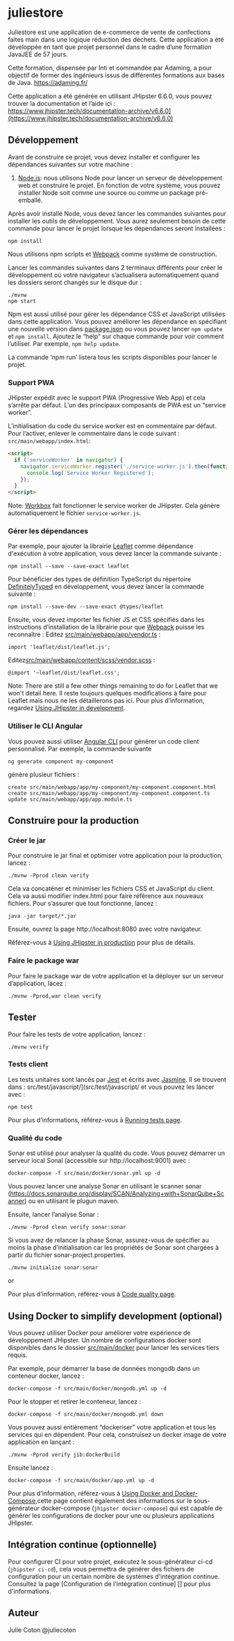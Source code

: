 # juliestore

Juliestore est une application de e-commerce de vente de confections faites main dans une logique réduction des déchets. Cette application a été développée  en tant que projet personnel dans le cadre d’une formation JavaJEE de 57 jours. 

Cette formation, dispensée par Inti et commandée par Adaming, a pour objectif de former des ingénieurs issus de différentes formations aux bases de Java. https://adaming.fr/

Cette application a été générée en utilisant JHipster 6.6.0, vous pouvez trouver la documentation et l’aide ici : https://www.jhipster.tech/documentation-archive/v6.6.0](https://www.jhipster.tech/documentation-archive/v6.6.0)


## Développement

Avant de construire ce projet, vous devez installer et configurer les dépendances suivantes sur votre machine : 


1. [Node.js][]: nous utilisons Node pour lancer un serveur de développement web et construire le projet. En fonction de votre système, vous pouvez installer Node soit comme une source ou comme un package pré-emballé.

Après avoir installé Node, vous devez lancer les commandes suivantes pour installer les outils de développement.
Vous aurez seulement besoin de cette commande pour lancer le projet lorsque les dépendances seront installées :


    npm install

Nous utilisons npm  scripts et [Webpack][] comme système de construction.

Lancer les commandes suivantes dans 2 terminaux différents pour créer le développement où votre navigateur s’actualisera automatiquement quand les dossiers seront changés sur le disque dur :


    ./mvnw
    npm start

Npm est aussi utilisé pour gérer les dépendance CSS et JavaScript utilisées dans cette application. Vous pouvez améliorer les dépendance en spécifiant une nouvelle version dans [package.json](package.json) ou vous pouvez lancer `npm update` et `npm install`.
Ajoutez le “help” sur chaque commande pour voir comment l’utiliser. Par exemple, `npm help update`.

La commande ‘npm run’ listera tous les scripts disponibles pour lancer le projet.


### Support PWA 

JHipster expédit avec le support PWA (Progressive Web App) et cela s’arrête par défaut. L’un des principaux composants de PWA est un  “service worker”.

L’initialisation du code du service worker est en commentaire par défaut. Pour l’activer, enlever le commentaire dans le code suivant :
`src/main/webapp/index.html`:

```html
<script>
  if ('serviceWorker' in navigator) {
    navigator.serviceWorker.register('./service-worker.js').then(function() {
      console.log('Service Worker Registered');
    });
  }
</script>
```

Note: [Workbox](https://developers.google.com/web/tools/workbox/) fait fonctionner le service worker de JHipster. Cela génère automatiquement le fichier `service-worker.js`.

### Gérer les dépendances

Par exemple, pour ajouter la librairie  [Leaflet][] comme dépendance d'exécution à votre application, vous devez lancer la commande suivante :

    npm install --save --save-exact leaflet

Pour bénéficier des types de définition TypeScript du répertoire [DefinitelyTyped][] en développement, vous devez lancer la commande suivante :

    npm install --save-dev --save-exact @types/leaflet

Ensuite, vous devez importer les fichier JS et CSS spécifiés dans les instructions d’installation de la librairie pour que  [Webpack][] puisse les reconnaître :
Editez [src/main/webapp/app/vendor.ts](src/main/webapp/app/vendor.ts) :

```
import 'leaflet/dist/leaflet.js';
```

Editez[src/main/webapp/content/scss/vendor.scss](src/main/webapp/content/scss/vendor.scss) :

```
@import '~leaflet/dist/leaflet.css';
```

Note: There are still a few other things remaining to do for Leaflet that we won't detail here. Il reste toujours quelques modifications à faire pour Leaflet mais nous ne les détaillerons pas ici. Pour plus d’information, regardez [Using JHipster in development][].


### Utiliser le CLI Angular

Vous pouvez aussi utiliser  [Angular CLI][] pour générer un code client personnalisé.
Par exemple, la commande suivante 

    ng generate component my-component

génère plusieur fichiers :

    create src/main/webapp/app/my-component/my-component.component.html
    create src/main/webapp/app/my-component/my-component.component.ts
    update src/main/webapp/app/app.module.ts

## Construire pour la production

###  Créer le jar

Pour construire le jar final et optimiser votre application pour la production, lancez :

    ./mvnw -Pprod clean verify

Cela va concaténer et minimiser les fichiers CSS et JavaScript du client. Cela va aussi modifier index.html pour faire référence aux nouveaux fichiers.
Pour s’assurer que tout fonctionne, lancez :

    java -jar target/*.jar

Ensuite, ouvrez la page http://localhost:8080 avec votre navigateur.

Référez-vous à [Using JHipster in production][] pour plus de détails.


### Faire le package war

Pour faire le package war de votre application et la déployer sur un serveur d’application, lacez :

    ./mvnw -Pprod,war clean verify

## Tester

Pour faire les tests de votre application, lancez :

    ./mvnw verify

### Tests client

Les tests unitaires sont lancés par [Jest][] et écrits avec [Jasmine][]. Il se trouvent dans : src/test/javascript/](src/test/javascript/ et vous pouvez les lancer avec :

    npm test

Pour plus d’informations, référez-vous à [Running tests page][].

###  Qualité du code

Sonar est utilisé pour analyser la qualité du code. Vous pouvez démarrer un serveur local Sonal (accessible sur http://localhost:9001) avec :

```
docker-compose -f src/main/docker/sonar.yml up -d
```

Vous pouvez lancer une analyse Sonar en utilisant le scanner sonar (https://docs.sonarqube.org/display/SCAN/Analyzing+with+SonarQube+Scanner) ou en utilisant le plugun maven.

Ensuite, lancer l’analyse Sonar :


```
./mvnw -Pprod clean verify sonar:sonar
```

Si vous avez de relancer la phase Sonar, assurez-vous de spécifier au moins la phase d’initialisation car les propriétés de Sonar sont chargées à partir du fichier sonar-project.properties.

```
./mvnw initialize sonar:sonar
```

or

Pour plus d’information, référez-vous à  [Code quality page][].


## Using Docker to simplify development (optional)

Vous pouvez utiliser Docker pour améliorer votre expérience de développement JHipster. Un nombre de configurations docker sont disponibles dans le dossier [src/main/docker](src/main/docker) pour lancer les services tiers requis.

Par exemple, pour démarrer la base de données mongodb dans un conteneur docker, lancez :

    docker-compose -f src/main/docker/mongodb.yml up -d

Pour le stopper et retirer le conteneur, lancez :

    docker-compose -f src/main/docker/mongodb.yml down

Vous pouvez aussi entièrement “dockeriser” votre application et tous les services qui en dépendent. Pour cela, construisez un docker image de votre application en lançant :

    ./mvnw -Pprod verify jib:dockerBuild

Ensuite lancez :

    docker-compose -f src/main/docker/app.yml up -d

Pour plus d’information, référez-vous à [Using Docker and Docker-Compose][],cette page contient également des informations sur le sous-générateur docker-compose  (`jhipster docker-compose`) qui est capable de générer les configurations de docker pour une ou plusieurs applications JHipster. 

## Intégration continue (optionnelle)

Pour configurer CI pour votre projet, exécutez le sous-générateur ci-cd (`jhipster ci-cd`), cela vous permettra de générer des fichiers de configuration pour un certain nombre de systèmes d'intégration continue. Consultez la page [Configuration de l'intégration continue] [] pour plus d'informations.

## Auteur
Julie Coton @juliecoton

[jhipster homepage and latest documentation]: https://www.jhipster.tech
[jhipster 6.6.0 archive]: https://www.jhipster.tech/documentation-archive/v6.6.0
[using jhipster in development]: https://www.jhipster.tech/documentation-archive/v6.6.0/development/
[using docker and docker-compose]: https://www.jhipster.tech/documentation-archive/v6.6.0/docker-compose
[using jhipster in production]: https://www.jhipster.tech/documentation-archive/v6.6.0/production/
[running tests page]: https://www.jhipster.tech/documentation-archive/v6.6.0/running-tests/
[code quality page]: https://www.jhipster.tech/documentation-archive/v6.6.0/code-quality/
[setting up continuous integration]: https://www.jhipster.tech/documentation-archive/v6.6.0/setting-up-ci/
[node.js]: https://nodejs.org/
[yarn]: https://yarnpkg.org/
[webpack]: https://webpack.github.io/
[angular cli]: https://cli.angular.io/
[browsersync]: https://www.browsersync.io/
[jest]: https://facebook.github.io/jest/
[jasmine]: https://jasmine.github.io/2.0/introduction.html
[protractor]: https://angular.github.io/protractor/
[leaflet]: https://leafletjs.com/
[definitelytyped]: https://definitelytyped.org/
